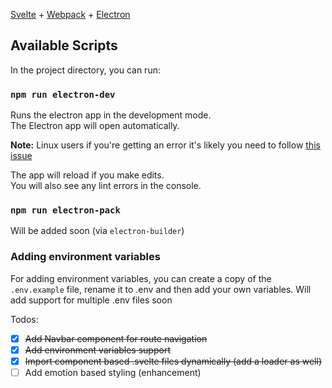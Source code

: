 [Svelte](https://svelte.dev) + [Webpack](https://webpack.js.org/) + [Electron](https://electronjs.org/)

## Available Scripts

In the project directory, you can run:

### `npm run electron-dev`

Runs the electron app in the development mode.<br>
The Electron app will open automatically.

**Note:** Linux users if you're getting an error it's likely you need to follow [this issue](https://github.com/electron/electron/issues/17972)

The app will reload if you make edits.<br>
You will also see any lint errors in the console.

### `npm run electron-pack`

Will be added soon (via `electron-builder`)

### Adding environment variables

For adding environment variables, you can create a copy of the `.env.example` file,
rename it to .env and then add your own variables. Will add support for multiple .env files soon

Todos:

- [x] ~~Add Navbar component for route navigation~~
- [x] ~~Add environment variables support~~
- [x] ~~Import component based .svelte files dynamically (add a loader as well)~~
- [ ] Add emotion based styling (enhancement)
